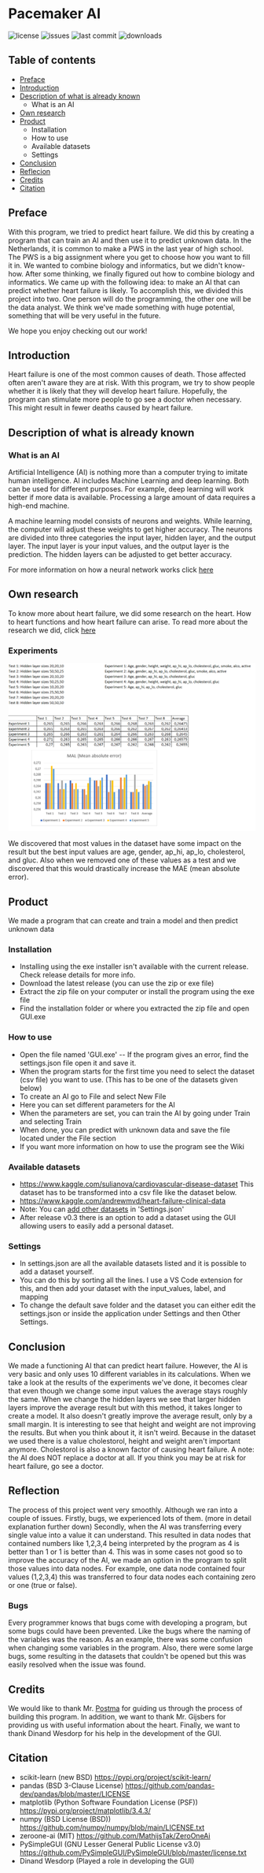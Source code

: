 # Pacemaker AI

![license](https://img.shields.io/badge/license-MIT-green) ![issues](https://img.shields.io/bitbucket/issues-raw/MathijsTak/AI-Creator) ![last commit](https://img.shields.io/github/last-commit/MathijsTak/AI-Creator) ![downloads](https://img.shields.io/github/downloads/MathijsTak/AI-Creator/total)


## Table of contents
- [Preface](https://github.com/MathijsTak/Pacemaker-ai#preface)
- [Introduction](https://github.com/MathijsTak/Pacemaker-ai#introduction)
- [Description of what is already known](https://github.com/MathijsTak/Pacemaker-ai#description-of-what-is-already-known)
  - What is an AI
- [Own research](https://github.com/MathijsTak/Pacemaker-ai#own-research)
- [Product](https://github.com/MathijsTak/Pacemaker-ai/blob/main/README.md#product)
  - Installation
  - How to use
  - Available datasets
  - Settings
- [Conclusion](https://github.com/MathijsTak/Pacemaker-ai#conclusion)
- [Reflecion](https://github.com/MathijsTak/Pacemaker-ai#reflection)
- [Credits](https://github.com/MathijsTak/Pacemaker-ai#credits)
- [Citation](https://github.com/MathijsTak/Pacemaker-ai#citation)

## Preface
With this program, we tried to predict heart failure. We did this by creating a program that can train an AI and then use it to predict unknown data. In the Netherlands, it is common to make a PWS in the last year of high school. The PWS is a big assignment where you get to choose how you want to fill it in. We wanted to combine biology and informatics, but we didn't know-how. After some thinking, we finally figured out how to combine biology and informatics. We came up with the following idea: to make an AI that can predict whether heart failure is likely. To accomplish this, we divided this project into two. One person will do the programming, the other one will be the data analyst. We think we've made something with huge potential, something that will be very useful in the future.

We hope you enjoy checking out our work!

## Introduction
Heart failure is one of the most common causes of death. Those affected often aren't aware they are at risk. With this program, we try to show people whether it is likely that they will develop heart failure. Hopefully, the program can stimulate more people to go see a doctor when necessary. This might result in fewer deaths caused by heart failure. 

## Description of what is already known
### What is an AI
Artificial Intelligence (AI) is nothing more than a computer trying to imitate human intelligence. AI includes Machine Learning and deep learning. Both can be used for different purposes. For example, deep learning will work better if more data is available. Processing a large amount of data requires a high-end machine.

A machine learning model consists of neurons and weights. While learning, the computer will adjust these weights to get higher accuracy. The neurons are divided into three categories the input layer, hidden layer, and the output layer. The input layer is your input values, and the output layer is the prediction. The hidden layers can be adjusted to get better accuracy. 

For more information on how a neural network works click [here](https://www.ibm.com/cloud/learn/neural-networks)


## Own research
To know more about heart failure, we did some research on the heart. How to heart functions and how heart failure can arise. To read more about the research we did, click [here](https://github.com/MathijsTak/AI-Creator/blob/main/The%20heart.docx?raw=true)

### Experiments
![results.png](https://github.com/MathijsTak/AI-Creator/blob/main/wiki%20pictures/Results%20experiments.png)

We discovered that most values in the dataset have some impact on the result but the best input values are age, gender, ap_hi, ap_lo, cholesterol, and gluc. Also when we removed one of these values as a test and we discovered that this would drastically increase the MAE (mean absolute error).

## Product
We made a program that can create and train a model and then predict unknown data

### Installation
- Installing using the exe installer isn't available with the current release. Check release details for more info.
- Download the latest release (you can use the zip or exe file)
- Extract the zip file on your computer or install the program using the exe file
- Find the installation folder or where you extracted the zip file and open GUI.exe

### How to use
- Open the file named 'GUI.exe'
-- If the program gives an error, find the settings.json file open it and save it.
- When the program starts for the first time you need to select the dataset (csv file) you want to use. (This has to be one of the datasets given below)
- To create an AI go to File and select New File
- Here you can set different parameters for the AI
- When the parameters are set, you can train the AI by going under Train and selecting Train
- When done, you can predict with unknown data and save the file located under the File section
- If you want more information on how to use the program see the Wiki

### Available datasets
- https://www.kaggle.com/sulianova/cardiovascular-disease-dataset This dataset has to be transformed into a csv file like the dataset below.
- https://www.kaggle.com/andrewmvd/heart-failure-clinical-data
- Note: You can [add other datasets](https://github.com/MathijsTak/Pacemaker-ai/wiki/settings.json) in 'Settings.json'
- After release v0.3 there is an option to add a dataset using the GUI allowing users to easily add a personal dataset.

### Settings
- In settings.json are all the available datasets listed and it is possible to add a dataset yourself.
- You can do this by sorting all the lines. I use a VS Code extension for this, and then add your dataset with the input_values, label, and mapping
- To change the default save folder and the dataset you can either edit the settings.json or inside the application under Settings and then Other Settings.

## Conclusion
We made a functioning AI that can predict heart failure. However, the AI is very basic and only uses 10 different variables in its calculations. When we take a look at the results of the experiments we've done, it becomes clear that even though we change some input values the average stays roughly the same. When we change the hidden layers we see that larger hidden layers improve the average result but with this method, it takes longer to create a model. It also doesn't greatly improve the average result, only by a small margin. It is interesting to see that height and weight are not improving the results. But when you think about it, it isn't weird. Because in the dataset we used there is a value cholestorol, height and weight aren't important anymore. Cholestorol is also a known factor of causing heart failure.
A note: the AI does NOT replace a doctor at all. If you think you may be at risk for heart failure, go see a doctor. 

## Reflection
The process of this project went very smoothly. Although we ran into a couple of issues. Firstly, bugs, we experienced lots of them. (more in detail explanation further down) 
Secondly, when the AI was transferring every single value into a value it can understand. This resulted in data nodes that contained numbers like 1,2,3,4 being interpreted by the program as 4 is better than 1 or 1 is better than 4. This was in some cases not good so to improve the accuracy of the AI, we made an option in the program to split those values into data nodes. For example, one data node contained four values (1,2,3,4) this was transferred to four data nodes each containing zero or one (true or false).
### Bugs
Every programmer knows that bugs come with developing a program, but some bugs could have been prevented. Like the bugs where the naming of the variables was the reason. As an example, there was some confusion when changing some variables in the program. Also, there were some large bugs, some resulting in the datasets that couldn't be opened but this was easily resolved when the issue was found.

## Credits
We would like to thank Mr. [Postma](https://www.linkedin.com/in/marten-postma-phd-89861a3a/?originalSubdomain=nl) for guiding us through the process of building this program. In addition, we want to thank Mr. Gijsbers for providing us with useful information about the heart. Finally, we want to thank Dinand Wesdorp for his help in the development of the GUI. 

## Citation
- scikit-learn (new BSD) https://pypi.org/project/scikit-learn/
- pandas (BSD 3-Clause License) https://github.com/pandas-dev/pandas/blob/master/LICENSE
- matplotlib (Python Software Foundation License (PSF)) https://pypi.org/project/matplotlib/3.4.3/
- numpy (BSD License (BSD)) https://github.com/numpy/numpy/blob/main/LICENSE.txt
- zeroone-ai (MIT) https://github.com/MathijsTak/ZeroOneAi
- PySimpleGUI (GNU Lesser General Public License v3.0) https://github.com/PySimpleGUI/PySimpleGUI/blob/master/license.txt
- Dinand Wesdorp (Played a role in developing the GUI)
